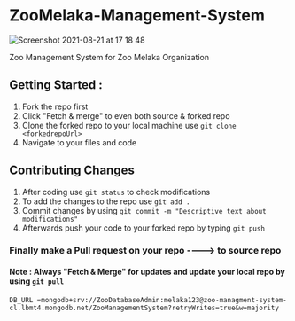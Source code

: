 # ZooMelaka-Management-System
![Screenshot 2021-08-21 at 17 18 48](https://user-images.githubusercontent.com/72795289/130320779-26dc378c-2f63-4e4b-982a-4a69420f61c7.png)

Zoo Management System for Zoo Melaka Organization

## Getting Started :

1. Fork the repo first 
2. Click "Fetch & merge" to even both source & forked repo 
3. Clone the forked repo to your local machine  use `git clone <forkedrepoUrl>`
4. Navigate to your files and code

## Contributing Changes

1. After coding use `git status` to check modifications 
2. To add the changes to the repo use `git add .`
3. Commit changes by using `git commit -m "Descriptive text about modifications" `
4. Afterwards push your code to your forked repo by typing `git push `


### Finally make a Pull request on your repo ----> to source repo 

#### Note : Always "Fetch & Merge" for updates and update your local repo by using `git pull`


`DB_URL =mongodb+srv://ZooDatabaseAdmin:melaka123@zoo-managment-system-cl.lbmt4.mongodb.net/ZooManagementSystem?retryWrites=true&w=majority `

